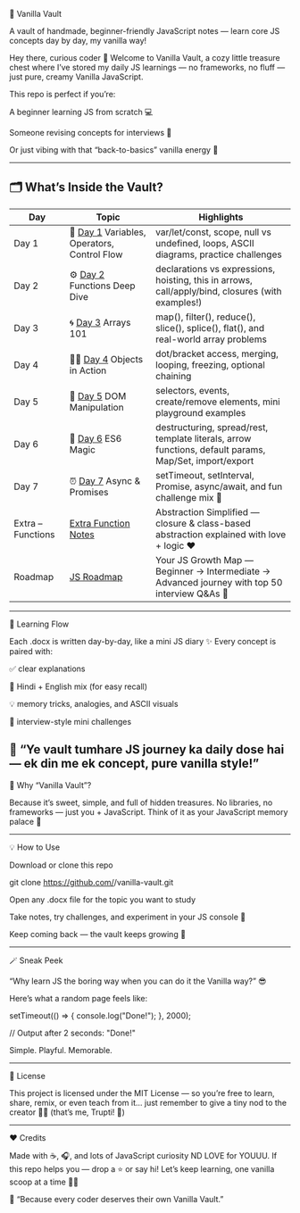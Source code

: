 🍦 Vanilla Vault

A vault of handmade, beginner-friendly JavaScript notes — learn core JS concepts day by day, my vanilla way!

Hey there, curious coder 👋
Welcome to Vanilla Vault, a cozy little treasure chest where I’ve stored my daily JS learnings — no frameworks, no fluff — just pure, creamy Vanilla JavaScript. 

This repo is perfect if you’re:

A beginner learning JS from scratch 💻

Someone revising concepts for interviews 🎯

Or just vibing with that “back-to-basics” vanilla energy 🌈

---

## 🗂 What’s Inside the Vault?

| Day | Topic | Highlights |
|-----|-------|------------|
| Day 1 | 🧱 [Day 1](Day-Notes/Day%201.docx) Variables, Operators, Control Flow | var/let/const, scope, null vs undefined, loops, ASCII diagrams, practice challenges |
| Day 2 | ⚙️ [Day 2](Day-Notes/Day%202.docx) Functions Deep Dive | declarations vs expressions, hoisting, this in arrows, call/apply/bind, closures (with examples!) |
| Day 3 | 🌀 [Day 3](Day-Notes/Day%203.docx) Arrays 101 | map(), filter(), reduce(), slice(), splice(), flat(), and real-world array problems |
| Day 4 | 🧍‍♂️ [Day 4](Day-Notes/Day%204.docx) Objects in Action | dot/bracket access, merging, looping, freezing, optional chaining |
| Day 5 | 🧩 [Day 5](Day-Notes/Day%205.docx) DOM Manipulation | selectors, events, create/remove elements, mini playground examples |
| Day 6 | 🌈 [Day 6](Day-Notes/DAY%206.docx) ES6 Magic | destructuring, spread/rest, template literals, arrow functions, default params, Map/Set, import/export |
| Day 7 | ⏰ [Day 7](Day-Notes/DAY%207.docx) Async & Promises | setTimeout, setInterval, Promise, async/await, and fun challenge mix 🎯 |
| Extra – Functions | [Extra Function Notes](Extra/Extra%20to%20Function.docx) | Abstraction Simplified — closure & class-based abstraction explained with love + logic ❤️ |
| Roadmap | [JS Roadmap](Roadmap/Roadmap.docx) | Your JS Growth Map — Beginner → Intermediate → Advanced journey with top 50 interview Q&As 🧭 |
---

🧭 Learning Flow

Each .docx is written day-by-day, like a mini JS diary ✨
Every concept is paired with:

✅ clear explanations

💬 Hindi + English mix (for easy recall)

💡 memory tricks, analogies, and ASCII visuals

🎯 interview-style mini challenges

💬 “Ye vault tumhare JS journey ka daily dose hai — ek din me ek concept, pure vanilla style!”
---

🧠 Why “Vanilla Vault”?

Because it’s sweet, simple, and full of hidden treasures.
No libraries, no frameworks — just you + JavaScript.
Think of it as your JavaScript memory palace 🏰

---

💡 How to Use

Download or clone this repo

git clone https://github.com/<your-username>/vanilla-vault.git


Open any .docx file for the topic you want to study

Take notes, try challenges, and experiment in your JS console 🧪

Keep coming back — the vault keeps growing 💫

---

🪄 Sneak Peek

“Why learn JS the boring way when you can do it the Vanilla way?” 😎

Here’s what a random page feels like:

setTimeout(() => {
  console.log("Done!");
}, 2000);

// Output after 2 seconds:
"Done!"


Simple. Playful. Memorable.

---

📜 License

This project is licensed under the MIT License —
so you’re free to learn, share, remix, or even teach from it…
just remember to give a tiny nod to the creator 👩‍💻 (that’s me, Trupti! 🌻)

---

❤️ Credits

Made with ☕, 🎧, and lots of JavaScript curiosity ND LOVE for YOUUU.
If this repo helps you — drop a ⭐ or say hi!
Let’s keep learning, one vanilla scoop at a time 🍦✨

🌼 “Because every coder deserves their own Vanilla Vault.”
